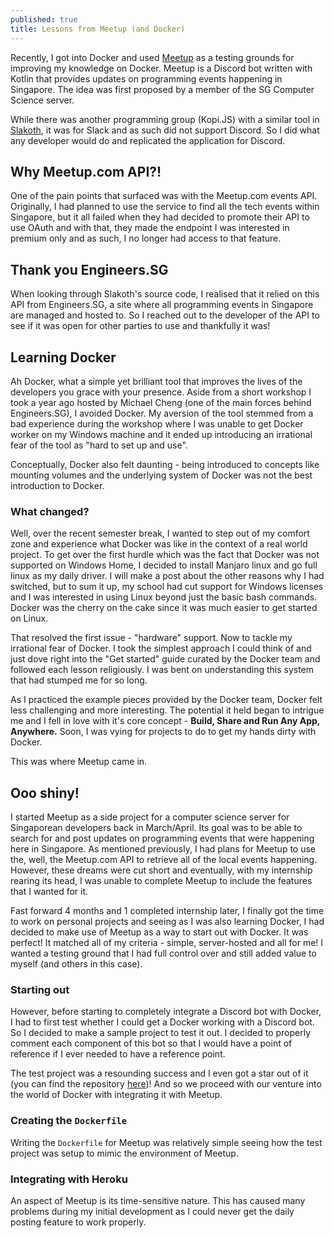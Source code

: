 ```yaml
---
published: true
title: Lessons from Meetup (and Docker)
---
```


Recently, I got into Docker and used [Meetup](https://github.com/woojiahao/meetup) as a testing grounds for improving my knowledge on Docker. Meetup is a Discord bot written with Kotlin that provides updates on programming events happening in Singapore. The idea was first proposed by a member of the SG Computer Science server.

While there was another programming group (Kopi.JS) with a similar tool in [Slakoth](https://github.com/cheeaun/slakoth), it was for Slack and as such did not support Discord. So I did what any developer would do and replicated the application for Discord. 

## Why Meetup.com API?!
One of the pain points that surfaced was with the Meetup.com events API. Originally, I had planned to use the service to find all the tech events within Singapore, but it all failed when they had decided to promote their API to use OAuth and with that, they made the endpoint I was interested in premium only and as such, I no longer had access to that feature.

## Thank you Engineers.SG
When looking through Slakoth's source code, I realised that it relied on this API from Engineers.SG, a site where all programming events in Singapore are managed and hosted to. So I reached out to the developer of the API to see if it was open for other parties to use and thankfully it was!

## Learning Docker
Ah Docker, what a simple yet brilliant tool that improves the lives of the developers you grace with your presence. Aside from a short workshop I took a year ago hosted by Michael Cheng (one of the main forces behind Engineers.SG), I avoided Docker. My aversion of the tool stemmed from a bad experience during the workshop where I was unable to get Docker worker on my Windows machine and it ended up introducing an irrational fear of the tool as "hard to set up and use". 

Conceptually, Docker also felt daunting - being introduced to concepts like mounting volumes and the underlying system of Docker was not the best introduction to Docker.

### What changed? 
Well, over the recent semester break, I wanted to step out of my comfort zone and experience what Docker was like in the context of a real world project. To get over the first hurdle which was the fact that Docker was not supported on Windows Home, I decided to install Manjaro linux and go full linux as my daily driver. I will make a post about the other reasons why I had switched, but to sum it up, my school had cut support for Windows licenses and I was interested in using Linux beyond just the basic bash commands. Docker was the cherry on the cake since it was much easier to get started on Linux.

That resolved the first issue - "hardware" support. Now to tackle my irrational fear of Docker. I took the simplest approach I could think of and just dove right into the "Get started" guide curated by the Docker team and followed each lesson religiously. I was bent on understanding this system that had stumped me for so long.

As I practiced the example pieces provided by the Docker team, Docker felt less challenging and more interesting. The potential it held began to intrigue me and I fell in love with it's core concept - **Build, Share and Run Any App, Anywhere.** Soon, I was vying for projects to do to get my hands dirty with Docker. 

This was where Meetup came in.

## Ooo shiny!
I started Meetup as a side project for a computer science server for Singaporean developers back in March/April. Its goal was to be able to search for and post updates on programming events that were happening here in Singapore. As mentioned previously, I had plans for Meetup to use the, well, the Meetup.com API to retrieve all of the local events happening. However, these dreams were cut short and eventually, with my internship rearing its head, I was unable to complete Meetup to include the features that I wanted for it.

Fast forward 4 months and 1 completed internship later, I finally got the time to work on personal projects and seeing as I was also learning Docker, I had decided to make use of Meetup as a way to start out with Docker. It was perfect! It matched all of my criteria - simple, server-hosted and all for me! I wanted a testing ground that I had full control over and still added value to myself (and others in this case). 

### Starting out
However, before starting to completely integrate a Discord bot with Docker, I had to first test whether I could get a Docker working with a Discord bot. So I decided to make a sample project to test it out. I decided to properly comment each component of this bot so that I would have a point of reference if I ever needed to have a reference point. 

The test project was a resounding success and I even got a star out of it (you can find the repository [here](https://github.com/woojiahao/discord-docker))! And so we proceed with our venture into the world of Docker with integrating it with Meetup. 

### Creating the `Dockerfile`
Writing the `Dockerfile` for Meetup was relatively simple seeing how the test project was setup to mimic the environment of Meetup. 

### Integrating with Heroku
An aspect of Meetup is its time-sensitive nature. This has caused many problems during my initial development as I could never get the daily posting feature to work properly. 